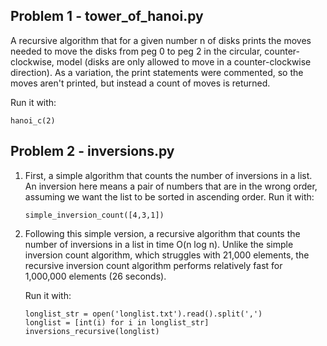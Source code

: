 ## Problem 1 - tower_of_hanoi.py
A recursive algorithm that for a given number n of disks prints the moves needed to move the disks from peg 0 to peg 2 in the circular, counter-clockwise, model (disks are only allowed to move in a counter-clockwise direction). As a variation, the print statements were commented, so the moves aren't printed, but instead a count of moves is returned.

Run it with:
```
hanoi_c(2)
```

## Problem 2 - inversions.py

1. First, a simple algorithm that counts the number of inversions in a list. An inversion here means a pair of numbers that are in the wrong order, assuming we want the list to be sorted in ascending order.
Run it with:
    ```
    simple_inversion_count([4,3,1])
    ```
2. Following this simple version, a recursive algorithm that counts the number of inversions in a list in time O(n log n). Unlike the simple inversion count algorithm, which struggles with 21,000 elements, the recursive inversion count algorithm performs relatively fast for 1,000,000 elements (26 seconds).

    Run it with:
    ```
    longlist_str = open('longlist.txt').read().split(',')
    longlist = [int(i) for i in longlist_str] 
    inversions_recursive(longlist)
    ```